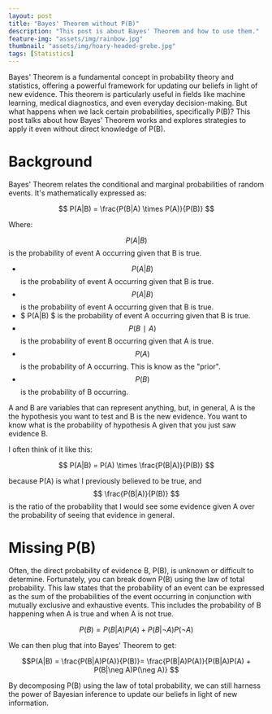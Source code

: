 ```yaml
---
layout: post
title: "Bayes' Theorem without P(B)"
description: "This post is about Bayes' Theorem and how to use them."
feature-img: "assets/img/rainbow.jpg"
thumbnail: "assets/img/hoary-headed-grebe.jpg"
tags: [Statistics]
---
```


Bayes' Theorem is a fundamental concept in probability theory and statistics, offering a powerful framework for updating our beliefs in light of new evidence. This theorem is particularly useful in fields like machine learning, medical diagnostics, and even everyday decision-making. But what happens when we lack certain probabilities, specifically P(B)? This post talks about how Bayes' Theorem works and explores strategies to apply it even without direct knowledge of P(B).

# Background

Bayes' Theorem relates the conditional and marginal probabilities of random events. It's mathematically expressed as:

$$ P(A|B) = \frac{P(B|A) \times P(A)}{P(B)} $$


Where:

$$ P(A|B) $$ is the probability of event A occurring given that B is true.
* $$ P(A|B) $$ is the probability of event A occurring given that B is true.
* $$ P(A|B) $$ is the probability of event A occurring given that B is true.
* $ P(A|B) $ is the probability of event A occurring given that B is true.
* $$ P(B∣A) $$ is the probability of event B occurring given that A is true.
* $$ P(A) $$ is the probability of A occurring. This is know as the "prior".
* $$ P(B) $$ is the probability of B occurring.

A and B are variables that can represent anything, but, in general, A is the the hypothesis you want to test and B is the new evidence. You want to know what is the probability of hypothesis A given that you just saw evidence B.

I often think of it like this:

$$ P(A|B) = P(A) \times \frac{P(B|A)}{P(B)} $$

because P(A) is what I previously believed to be true, and $$ \frac{P(B|A)}{P(B)} $$ is the ratio of the probability that I would see some evidence given A over the probability of seeing that evidence in general.

# Missing P(B)

Often, the direct probability of evidence B, P(B), is unknown or difficult to determine. Fortunately, you can break down P(B) using the law of total probability. This law states that the probability of an event can be expressed as the sum of the probabilities of the event occurring in conjunction with mutually exclusive and exhaustive events. This includes the probability of B happening when A is true and when A is not true.

$$ P(B) = P(B|A)P(A) + P(B|\neg A)P(\neg A) $$

We can then plug that into Bayes' Theorem to get:

$$P(A|B) = \frac{P(B|A)P(A)}{P(B)}= \frac{P(B|A)P(A)}{P(B|A)P(A) + P(B|\neg A)P(\neg A)} $$

By decomposing P(B) using the law of total probability, we can still harness the power of Bayesian inference to update our beliefs in light of new information.
